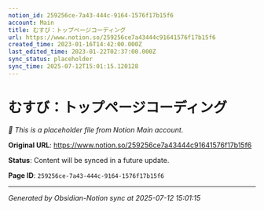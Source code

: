 ```yaml
---
notion_id: 259256ce-7a43-444c-9164-1576f17b15f6
account: Main
title: むすび：トップページコーディング
url: https://www.notion.so/259256ce7a43444c91641576f17b15f6
created_time: 2023-01-16T14:42:00.000Z
last_edited_time: 2023-01-22T02:37:00.000Z
sync_status: placeholder
sync_time: 2025-07-12T15:01:15.120128
---
```


# むすび：トップページコーディング

*🔄 This is a placeholder file from Notion Main account.*

**Original URL**: https://www.notion.so/259256ce7a43444c91641576f17b15f6

**Status**: Content will be synced in a future update.

**Page ID**: `259256ce-7a43-444c-9164-1576f17b15f6`

---

*Generated by Obsidian-Notion sync at 2025-07-12 15:01:15*

